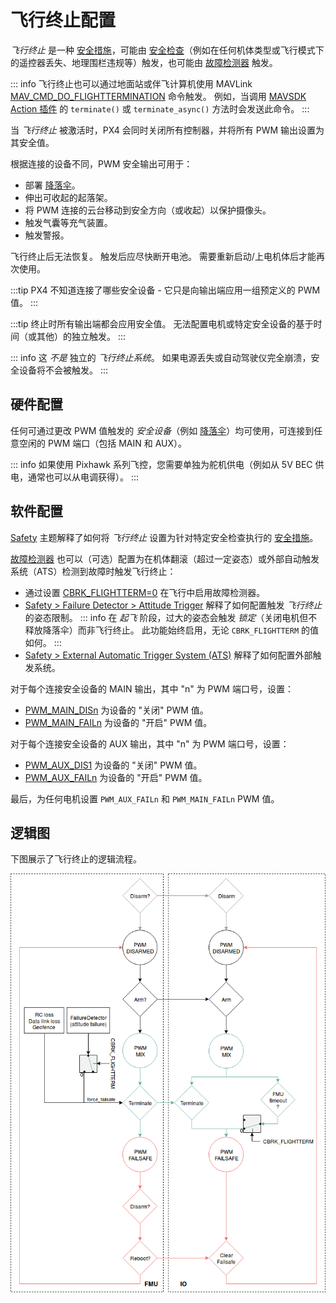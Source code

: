 # 飞行终止配置

_飞行终止_ 是一种 [安全措施](../config/safety.md#failsafe-actions)，可能由 [安全检查](../config/safety.md)（例如在任何机体类型或飞行模式下的遥控器丢失、地理围栏违规等）触发，也可能由 [故障检测器](../config/safety.md#failure-detector) 触发。

::: info
飞行终止也可以通过地面站或伴飞计算机使用 MAVLink [MAV_CMD_DO_FLIGHTTERMINATION](https://mavlink.io/en/messages/common.html#MAV_CMD_DO_FLIGHTTERMINATION) 命令触发。
例如，当调用 [MAVSDK Action 插件](https://mavsdk.mavlink.io/main/en/cpp/api_reference/classmavsdk_1_1_action.html#classmavsdk_1_1_action_1a47536c4a4bc8367ccd30a92eb09781c5) 的 `terminate()` 或 `terminate_async()` 方法时会发送此命令。
:::

当 _飞行终止_ 被激活时，PX4 会同时关闭所有控制器，并将所有 PWM 输出设置为其安全值。

根据连接的设备不同，PWM 安全输出可用于：

- 部署 [降落伞](../peripherals/parachute.md)。
- 伸出可收起的起落架。
- 将 PWM 连接的云台移动到安全方向（或收起）以保护摄像头。
- 触发气囊等充气装置。
- 触发警报。

飞行终止后无法恢复。
触发后应尽快断开电池。
需要重新启动/上电机体后才能再次使用。

:::tip
PX4 不知道连接了哪些安全设备 - 它只是向输出端应用一组预定义的 PWM 值。
:::

:::tip
终止时所有输出端都会应用安全值。
无法配置电机或特定安全设备的基于时间（或其他）的独立触发。
:::

::: info
这 _不是_ 独立的 _飞行终止系统_。
如果电源丢失或自动驾驶仪完全崩溃，安全设备将不会被触发。
:::

## 硬件配置

任何可通过更改 PWM 值触发的 _安全设备_（例如 [降落伞](../peripherals/parachute.md)）均可使用，可连接到任意空闲的 PWM 端口（包括 MAIN 和 AUX）。

::: info
如果使用 Pixhawk 系列飞控，您需要单独为舵机供电（例如从 5V BEC 供电，通常也可以从电调获得）。
:::

## 软件配置

[Safety](../config/safety.md) 主题解释了如何将 _飞行终止_ 设置为针对特定安全检查执行的 [安全措施](../config/safety.md#failsafe-actions)。

[故障检测器](../config/safety.md#failure-detector) 也可以（可选）配置为在机体翻滚（超过一定姿态）或外部自动触发系统（ATS）检测到故障时触发飞行终止：

- 通过设置 [CBRK_FLIGHTTERM=0](../advanced_config/parameter_reference.md#CBRK_FLIGHTTERM) 在飞行中启用故障检测器。
- [Safety > Failure Detector > Attitude Trigger](../config/safety.md#attitude-trigger) 解释了如何配置触发 _飞行终止_ 的姿态限制。
  ::: info
  在 _起飞_ 阶段，过大的姿态会触发 _锁定_（关闭电机但不释放降落伞）而非飞行终止。
  此功能始终启用，无论 `CBRK_FLIGHTTERM` 的值如何。
  :::
- [Safety > External Automatic Trigger System (ATS)](../config/safety.md#external-automatic-trigger-system-ats) 解释了如何配置外部触发系统。

对于每个连接安全设备的 MAIN 输出，其中 "n" 为 PWM 端口号，设置：

- [PWM_MAIN_DISn](../advanced_config/parameter_reference.md#PWM_MAIN_DIS1) 为设备的 "关闭" PWM 值。
- [PWM_MAIN_FAILn](../advanced_config/parameter_reference.md#PWM_MAIN_FAIL1) 为设备的 "开启" PWM 值。

对于每个连接安全设备的 AUX 输出，其中 "n" 为 PWM 端口号，设置：

- [PWM_AUX_DIS1](../advanced_config/parameter_reference.md#PWM_AUX_DIS1) 为设备的 "关闭" PWM 值。
- [PWM_AUX_FAILn](../advanced_config/parameter_reference.md#PWM_AUX_FAIL1) 为设备的 "开启" PWM 值。

最后，为任何电机设置 `PWM_AUX_FAILn` 和 `PWM_MAIN_FAILn` PWM 值。

## 逻辑图

下图展示了飞行终止的逻辑流程。

![Logic diagram](../../assets/config/flight_termination_logic_diagram.png)